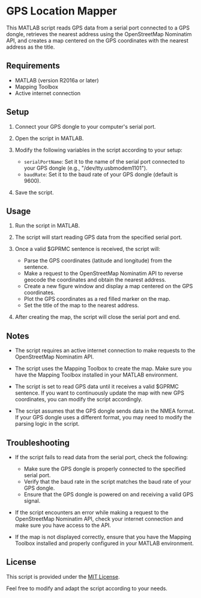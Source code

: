 # GPS Location Mapper

This MATLAB script reads GPS data from a serial port connected to a GPS dongle, retrieves the nearest address using the OpenStreetMap Nominatim API, and creates a map centered on the GPS coordinates with the nearest address as the title.

## Requirements

- MATLAB (version R2016a or later)
- Mapping Toolbox
- Active internet connection

## Setup

1. Connect your GPS dongle to your computer's serial port.

2. Open the script in MATLAB.

3. Modify the following variables in the script according to your setup:
   - `serialPortName`: Set it to the name of the serial port connected to your GPS dongle (e.g., "/dev/tty.usbmodem1101").
   - `baudRate`: Set it to the baud rate of your GPS dongle (default is 9600).

4. Save the script.

## Usage

1. Run the script in MATLAB.

2. The script will start reading GPS data from the specified serial port.

3. Once a valid $GPRMC sentence is received, the script will:
   - Parse the GPS coordinates (latitude and longitude) from the sentence.
   - Make a request to the OpenStreetMap Nominatim API to reverse geocode the coordinates and obtain the nearest address.
   - Create a new figure window and display a map centered on the GPS coordinates.
   - Plot the GPS coordinates as a red filled marker on the map.
   - Set the title of the map to the nearest address.

4. After creating the map, the script will close the serial port and end.

## Notes

- The script requires an active internet connection to make requests to the OpenStreetMap Nominatim API.

- The script uses the Mapping Toolbox to create the map. Make sure you have the Mapping Toolbox installed in your MATLAB environment.

- The script is set to read GPS data until it receives a valid $GPRMC sentence. If you want to continuously update the map with new GPS coordinates, you can modify the script accordingly.

- The script assumes that the GPS dongle sends data in the NMEA format. If your GPS dongle uses a different format, you may need to modify the parsing logic in the script.

## Troubleshooting

- If the script fails to read data from the serial port, check the following:
  - Make sure the GPS dongle is properly connected to the specified serial port.
  - Verify that the baud rate in the script matches the baud rate of your GPS dongle.
  - Ensure that the GPS dongle is powered on and receiving a valid GPS signal.

- If the script encounters an error while making a request to the OpenStreetMap Nominatim API, check your internet connection and make sure you have access to the API.

- If the map is not displayed correctly, ensure that you have the Mapping Toolbox installed and properly configured in your MATLAB environment.

## License

This script is provided under the [MIT License](LICENSE).

Feel free to modify and adapt the script according to your needs.